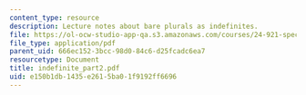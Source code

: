 ```yaml
---
content_type: resource
description: Lecture notes about bare plurals as indefinites.
file: https://ol-ocw-studio-app-qa.s3.amazonaws.com/courses/24-921-special-topics-in-linguistics-genericity-spring-2007/e150b1db1435e2615ba01f9192ff6696_indefinite_part2.pdf
file_type: application/pdf
parent_uid: 666ec152-3bcc-98d0-84c6-d25fcadc6ea7
resourcetype: Document
title: indefinite_part2.pdf
uid: e150b1db-1435-e261-5ba0-1f9192ff6696
---
```

